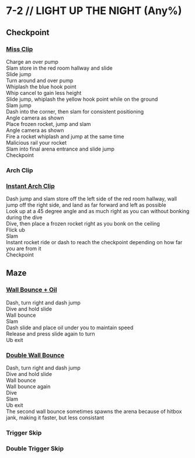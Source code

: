 # 7-2 // LIGHT UP THE NIGHT (Any%)


## Checkpoint

### [Miss Clip](https://youtu.be/JMR3vHRWvhI)
Charge an over pump <br/>
Slam store in the red room hallway and slide <br/>
Slide jump <br/>
Turn around and over pump <br/>
Whiplash the blue hook point <br/>
Whip cancel to gain less height <br/>
Slide jump, whiplash the yellow hook point while on the ground <br/>
Slam jump <br/>
Dash into the corner, then slam for consistent positioning <br/>
Angle camera as shown <br/>
Place frozen rocket, jump and slam <br />
Angle camera as shown <br/>
Fire a rocket whiplash and jump at the same time <br/>
Malicious rail your rocket <br/>
Slam into final arena entrance and slide jump <br/> 
Checkpoint
### Arch Clip

### [Instant Arch Clip](https://youtu.be/BA3vd7XK9wY)
Dash jump and slam store off the left side of the red room hallway, wall jump off the right side, and land as far forward and left as possible <br/>
Look up at a 45 degree angle and as much right as you can without bonking during the dive <br/>
Dive, then place a frozen rocket right as you bonk on the ceiling <br/>
Flick ub <br/>
Slam <br/>
Instant rocket ride or dash to reach the checkpoint depending on how far you are from it <br/>
Checkpoint 

## Maze

### [Wall Bounce + Oil](https://youtu.be/nIPqwxC9qGk)
Dash, turn right and dash jump <br/>
Dive and hold slide <br/>
Wall bounce <br/>
Slam <br/>
Dash slide and place oil under you to maintain speed <br/>
Release and press slide again to turn <br/>
Ub exit

### [Double Wall Bounce](https://youtu.be/6gSWHYXWYC4)
Dash, turn right and dash jump <br/>
Dive and hold slide <br/>
Wall bounce <br/>
Wall bounce again <br/>
Dive <br/>
Slam <br/>
Ub exit <br/>
The second wall bounce sometimes spawns the arena because of hitbox jank, making it faster, but less consistant
### Trigger Skip 

### Double Trigger Skip